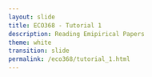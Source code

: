 ```yaml
---
layout: slide
title: ECO368 - Tutorial 1
description: Reading Emipirical Papers
theme: white
transition: slide
permalink: /eco368/tutorial_1.html
---
```

<section data-markdown data-separator="^\r?\n----\r?\n" data-separator-vertical="^\r?\n--\r?\n">
<script type="text/template">



## How to Read Economics Papers
### ECO368 - Tutorial 1



# ![U of T Logo](u_of_t_crest.svg)


##### [Dario Toman](https://dariotoman.com/)
###### dario.toman@mail.utoronto.ca

----


<img src="img/guernica.jpg" class="center">


----

- A layman can identify that the images you've just seen are important. 
- An **art historian** can tell you much more:
    - The artist
    - The movement/style
    - The inspiration/influences of the artist
    - The techniques used
    - The symbolism
    - Who was inspired by it
    - Why we should care!

----

- A fundamental part of your your training as an economist is to be able to speak about economics research in the way that art historians speak about art.

----

### The Big Questions

- Who wrote the paper?
- What question are they trying to answer?
- Why are they asking the question?
- How are they trying to answer it?
- What are their results?
- Do you believe the results?
 

----

maybe??



</script>
</section>